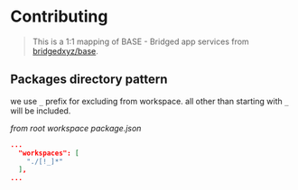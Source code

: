 # Contributing

> This is a 1:1 mapping of BASE - Bridged app services from [bridgedxyz/base](https://github.com/bridgedxyz/base).

## Packages directory pattern

we use `_` prefix for excluding from workspace. all other than starting with `_` will be included.

_from root workspace package.json_

```json
...
  "workspaces": [
    "./[!_]*"
  ],
...
```
